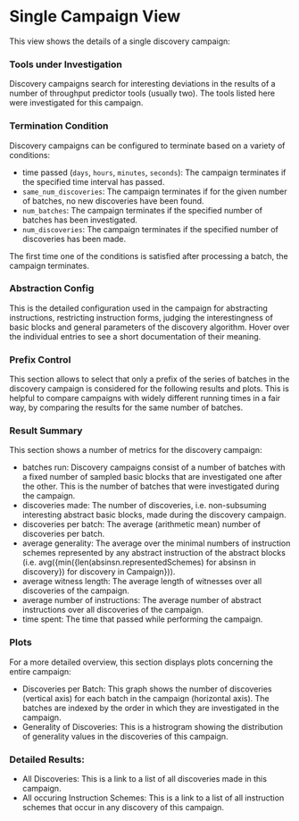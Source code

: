 # Single Campaign View

This view shows the details of a single discovery campaign:

### Tools under Investigation
Discovery campaigns search for interesting deviations in the results of a number of throughput predictor tools (usually two).
The tools listed here were investigated for this campaign.

### Termination Condition
Discovery campaigns can be configured to terminate based on a variety of conditions:

  - time passed (`days`, `hours`, `minutes`, `seconds`): The campaign terminates if the specified time interval has passed.
  - `same_num_discoveries`: The campaign terminates if for the given number of batches, no new discoveries have been found.
  - `num_batches`: The campaign terminates if the specified number of batches has been investigated.
  - `num_discoveries`: The campaign terminates if the specified number of discoveries has been made.

The first time one of the conditions is satisfied after processing a batch, the campaign terminates.

### Abstraction Config

This is the detailed configuration used in the campaign for abstracting instructions, restricting instruction forms, judging the interestingness of basic blocks and general parameters of the discovery algorithm.
Hover over the individual entries to see a short documentation of their meaning.

### Prefix Control

This section allows to select that only a prefix of the series of batches in the discovery campaign is considered for the following results and plots.
This is helpful to compare campaigns with widely different running times in a fair way, by comparing the results for the same number of batches.

### Result Summary

This section shows a number of metrics for the discovery campaign:

  - batches run: Discovery campaigns consist of a number of batches with a fixed number of sampled basic blocks that are investigated one after the other.
    This is the number of batches that were investigated during the campaign.
  - discoveries made: The number of discoveries, i.e. non-subsuming interesting abstract basic blocks, made during the discovery campaign.
  - discoveries per batch: The average (arithmetic mean) number of discoveries per batch.
  - average generality: The average over the minimal numbers of instruction schemes represented by any abstract instruction of the abstract blocks (i.e. avg({min({len(absinsn.representedSchemes) for absinsn in discovery}) for discovery in Campaign})).
  - average witness length: The average length of witnesses over all discoveries of the campaign.
  - average number of instructions: The average number of abstract instructions over all discoveries of the campaign.
  - time spent: The time that passed while performing the campaign.

### Plots

For a more detailed overview, this section displays plots concerning the entire campaign:

  - Discoveries per Batch: This graph shows the number of discoveries (vertical axis) for each batch in the campaign (horizontal axis).
  The batches are indexed by the order in which they are investigated in the campaign.
  - Generality of Discoveries: This is a histrogram showing the distribution of generality values in the discoveries of this campaign.


### Detailed Results:
  - All Discoveries: This is a link to a list of all discoveries made in this campaign.
  - All occuring Instruction Schemes: This is a link to a list of all instruction schemes that occur in any discovery of this campaign.

